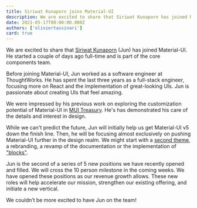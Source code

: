 ```yaml
---
title: Siriwat Kunaporn joins Material-UI
description: We are excited to share that Siriwat Kunaporn has joined Material-UI.
date: 2021-05-17T00:00:00.000Z
authors: ['oliviertassinari']
card: true
---
```


We are excited to share that [Siriwat Kunaporn](https://twitter.com/siriwatknp) (Jun) has joined Material-UI.
He started a couple of days ago full-time and is part of the core components team.

Before joining Material-UI, Jun worked as a software engineer at ThoughtWorks.
He has spent the last three years as a full-stack engineer, focusing more on React and the implementation of great-looking UIs. Jun is passionate about creating UIs that feel amazing.

We were impressed by his previous work on exploring the customization potential of Material-UI in [MUI Treasury](https://mui-treasury.com/).
He's has demonstrated his care of the details and interest in design.

While we can't predict the future, Jun will initially help us get Material-UI v5 down the finish line.
Then, he will be focusing almost exclusively on pushing Material-UI further in the design realm.
We might start with a [second theme](https://github.com/mui-org/material-ui/issues/22485), a rebranding, a revamp of the documentation or the implementation of ["blocks"](https://deploy-preview-16--material-ui-blocks.netlify.app/).

Jun is the second of a series of 5 new positions we have recently opened and filled.
We will cross the 10 person milestone in the coming weeks.
We have opened these positions as our revenue growth allows.
These new roles will help accelerate our mission, strengthen our existing offering, and initiate a new vertical.

We couldn’t be more excited to have Jun on the team!
